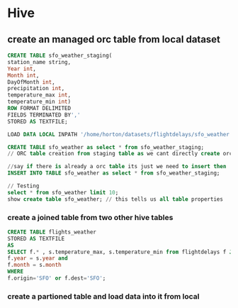 # Hive
## create an managed orc table from local dataset
``` sql
CREATE TABLE sfo_weather_staging(
station_name string,
Year int,
Month int,
DayOfMonth int,
precipitation int,
temperature_max int,
temperature_min int)
ROW FORMAT DELIMITED
FIELDS TERMINATED BY','
STORED AS TEXTFILE;

LOAD DATA LOCAL INPATH '/home/horton/datasets/flightdelays/sfo_weather.csv' INTO TABLE sfo_weather_staging;

CREATE TABLE sfo_weather as select * from sfo_weather_staging; 
// ORC table creation from staging table as we cant directly create orc table from local csv files

//say if there is already a orc table its just we need to insert then
INSERT INTO TABLE sfo_weather as select * from sfo_weather_staging;

// Testing
select * from sfo_weather limit 10;
show create table sfo_weather; // this tells us all table properties
```
### create a joined table from two other hive tables
``` sql
CREATE TABLE flights_weather 
STORED AS TEXTFILE 
AS
SELECT f.* , s.temperature_max, s.temperature_min from flightdelays f JOIN sfo_weather s ON
f.year = s.year and
f.month = s.month
WHERE
f.origin='SFO' or f.dest='SFO';
```
### create a partioned table and load data into it from local

